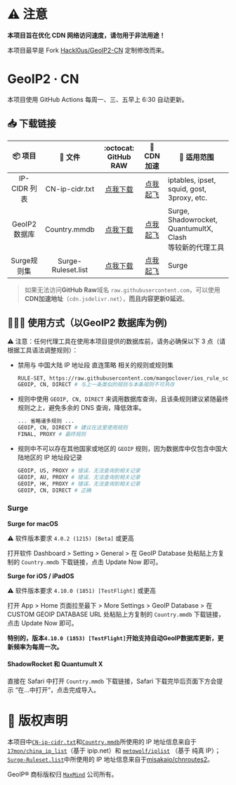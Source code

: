 # ⚠️ 注意

**本项目旨在优化 CDN 网络访问速度，请勿用于非法用途！**

本项目最早是 Fork [Hackl0us/GeoIP2-CN](https://github.com/Hackl0us/GeoIP2-CN) 定制修改而来。

# GeoIP2 · CN

本项目使用 GitHub Actions 每周一、三、五早上 6:30 自动更新。

## 📥 下载链接
| 📦 项目 | 📃 文件 | :octocat: GitHub RAW |  🚀 CDN 加速 | 🔧 适用范围
|  :--:  |  :--:  |     :--:     |     :--:    | ---- |
| IP-CIDR 列表 | CN-ip-cidr.txt | [点我下载](https://raw.githubusercontent.com/mangoclover/GeoIP2-CN/release/CN-ip-cidr.txt) |  [点我起飞](https://cdn.jsdelivr.net/gh/mangoclover/GeoIP2-CN@release/CN-ip-cidr.txt) | iptables, ipset, squid, gost, 3proxy, etc.  | 
| GeoIP2 数据库 | Country.mmdb | [点我下载](https://github.com/mangoclover/GeoIP2-CN/raw/release/Country.mmdb) |  [点我起飞](https://cdn.jsdelivr.net/gh/mangoclover/GeoIP2-CN@release/Country.mmdb) | Surge, Shadowrocket,<br>QuantumultX, Clash<br>等较新的代理工具|
| Surge规则集 | Surge-Ruleset.list | [点我下载](https://raw.githubusercontent.com/mangoclover/GeoIP2-CN/release/Surge-Ruleset.list) | [点我起飞](https://cdn.jsdelivr.net/gh/mangoclover/GeoIP2-CN@release/Surge-Ruleset.list) | Surge |

> 如果无法访问**GitHub Raw**域名 `raw.githubusercontent.com`，可以使用**CDN加速地址**（`cdn.jsdelivr.net`），**而且内容更新0延迟**。

## 🙋🏻‍♂️ 使用方式（以GeoIP2 数据库为例)

⚠️ 注意：任何代理工具在使用本项目提供的数据库前，请务必确保以下 3 点（请根据工具语法调整规则）：
* 禁用与 中国大陆 IP 地址段 直连策略 相关的规则或规则集
    ``` bash
    RULE-SET, https://raw.githubusercontent.com/mangoclover/ios_rule_script/master/rule/Surge/ChinaIPs/ChinaIPs.list, DIRECT # 务必禁用或删除
    GEOIP, CN, DIRECT # 与上一条类似的规则与本条规则不可共存
    ```

* 规则中使用 `GEOIP, CN, DIRECT` 来调用数据库查询，且该条规则建议紧随最终规则之上，避免多余的 DNS 查询，降低效率。
    ``` bash
    ... 省略诸多规则 ...
    GEOIP, CN, DIRECT # 建议在这里使用规则
    FINAL, PROXY # 最终规则
    ```

* 规则中不可以存在其他国家或地区的 `GEOIP` 规则，因为数据库中仅包含中国大陆地区的 IP 地址段记录
    ``` bash
    GEOIP, US, PROXY # 错误，无法查询到相关记录
    GEOIP, AU, PROXY # 错误，无法查询到相关记录
    GEOIP, HK, PROXY # 错误，无法查询到相关记录
    GEOIP, CN, DIRECT # 正确
    ```

### Surge 

**Surge for macOS**

⚠️ 软件版本要求 `4.0.2 (1215) [Beta]` 或更高

打开软件 Dashboard > Setting > General > 在 GeoIP Database 处粘贴上方复制的 `Country.mmdb` 下载链接，点击 Update Now 即可。

**Surge for iOS / iPadOS** 

⚠️ 软件版本要求 `4.10.0 (1851) [TestFlight]` 或更高

打开 App > Home 页面拉至最下 > More Settings > GeoIP Database > 在 CUSTOM GEOIP DATABASE URL 处粘贴上方复制的 `Country.mmdb` 下载链接，点击 Update Now 即可。

**特别的，版本`4.10.0 (1853) [TestFlight]`开始支持自动GeoIP数据库更新，更新频率为每周一次。**

#### ShadowRocket 和 Quantumult X
直接在 Safari 中打开 `Country.mmdb` 下载链接，Safari 下载完毕后页面下方会提示 “在...中打开”，点击完成导入。


# 🏅 版权声明

本项目中[`CN-ip-cidr.txt`](https://raw.githubusercontent.com/mangoclover/GeoIP2-CN/release/CN-ip-cidr.txt)和[`Country.mmdb`](https://github.com/mangoclover/GeoIP2-CN/raw/release/Country.mmdb)所使用的 IP 地址信息来自于 [`17mon/china_ip_list`](https://github.com/17mon/china_ip_list)（基于 ipip.net）和 [`metowolf/iplist`](https://github.com/metowolf/iplist) （基于 纯真 IP）；[`Surge-Ruleset.list`](https://raw.githubusercontent.com/mangoclover/GeoIP2-CN/release/Surge-Ruleset.list)中所使用的 IP 地址信息来自于[misakaio/chnroutes2](https://github.com/misakaio/chnroutes2/blob/master/chnroutes.txt)。

GeoIP® 商标版权归 [`MaxMind`](https://www.maxmind.com/) 公司所有。
